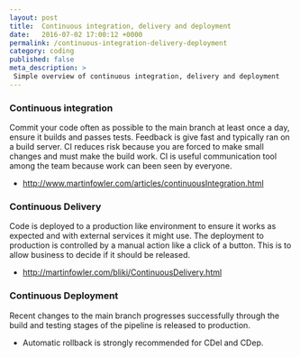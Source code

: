 ```yaml
---
layout: post
title:  Continuous integration, delivery and deployment
date:   2016-07-02 17:00:12 +0000
permalink: /continuous-integration-delivery-deployment
category: coding
published: false
meta_description: >
 Simple overview of continuous integration, delivery and deployment
---
```



### Continuous integration

Commit your code often as possible to the main branch at least once a day, ensure it builds and passes tests. Feedback is give fast and typically ran on a build server. CI reduces risk because you are forced to make small changes and must make the build work. CI is useful communication tool among the team because work can been seen by everyone.

- http://www.martinfowler.com/articles/continuousIntegration.html

### Continuous Delivery

Code is deployed to a production like environment to ensure it works as expected and with external services it might use. The deployment to production is controlled by a manual action like a click of a button. This is to allow business to decide if it should be released.

- http://martinfowler.com/bliki/ContinuousDelivery.html

### Continuous Deployment

Recent changes to the main branch progresses successfully through the build and testing stages of the pipeline is released to production. 
- Automatic rollback is strongly recommended for CDel and CDep.
